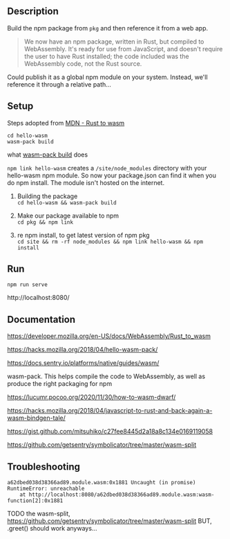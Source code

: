 ## Description
Build the npm package from `pkg` and then reference it from a web app.

> We now have an npm package, written in Rust, but compiled to WebAssembly. It's ready for use from JavaScript, and doesn't require the user to have Rust installed; the code included was the WebAssembly code, not the Rust source.

Could publish it as a global npm module on your system. Instead, we'll reference it through a relative path...

## Setup
Steps adopted from [MDN - Rust to wasm](https://developer.mozilla.org/en-US/docs/WebAssembly/Rust_to_wasm)  
```
cd hello-wasm
wasm-pack build
```

what [wasm-pack build](https://developer.mozilla.org/en-US/docs/WebAssembly/Rust_to_wasm#building_the_package) does


`npm link hello-wasm` creates a `/site/node_modules` directory with your hello-wasm npm module. So now your package.json can find it when you do npm install. The module isn't hosted on the internet.


1. Building the package  
`cd hello-wasm && wasm-pack build`

2. Make our package available to npm  
`cd pkg && npm link`

3. re npm install, to get latest version of npm pkg  
`cd site && rm -rf node_modules && npm link hello-wasm && npm install`

## Run
`npm run serve`  

http://localhost:8080/
## Documentation
https://developer.mozilla.org/en-US/docs/WebAssembly/Rust_to_wasm  

https://hacks.mozilla.org/2018/04/hello-wasm-pack/

https://docs.sentry.io/platforms/native/guides/wasm/

wasm-pack. This helps compile the code to WebAssembly, as well as produce the right packaging for npm

https://lucumr.pocoo.org/2020/11/30/how-to-wasm-dwarf/

https://hacks.mozilla.org/2018/04/javascript-to-rust-and-back-again-a-wasm-bindgen-tale/

https://gist.github.com/mitsuhiko/c27fee8445d2a18a8c134e0169119058

https://github.com/getsentry/symbolicator/tree/master/wasm-split

## Troubleshooting
```
a62dbed038d38366ad89.module.wasm:0x1881 Uncaught (in promise) RuntimeError: unreachable
    at http://localhost:8080/a62dbed038d38366ad89.module.wasm:wasm-function[2]:0x1881
```

TODO the wasm-split, https://github.com/getsentry/symbolicator/tree/master/wasm-split
BUT, .greet() should work anyways...